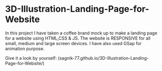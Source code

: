 # 3D-Illustration-Landing-Page-for-Website
In this project I have taken a coffee brand mock up to make a landing page for a website using HTML,CSS &amp; JS. The website is RESPONSIVE for all small, medium and large screen devices. I have also used GSap for animation purpose.


Give it a look by yourself:
(sagnik-77.github.io/3D-Illustration-Landing-Page-for-Website/)
